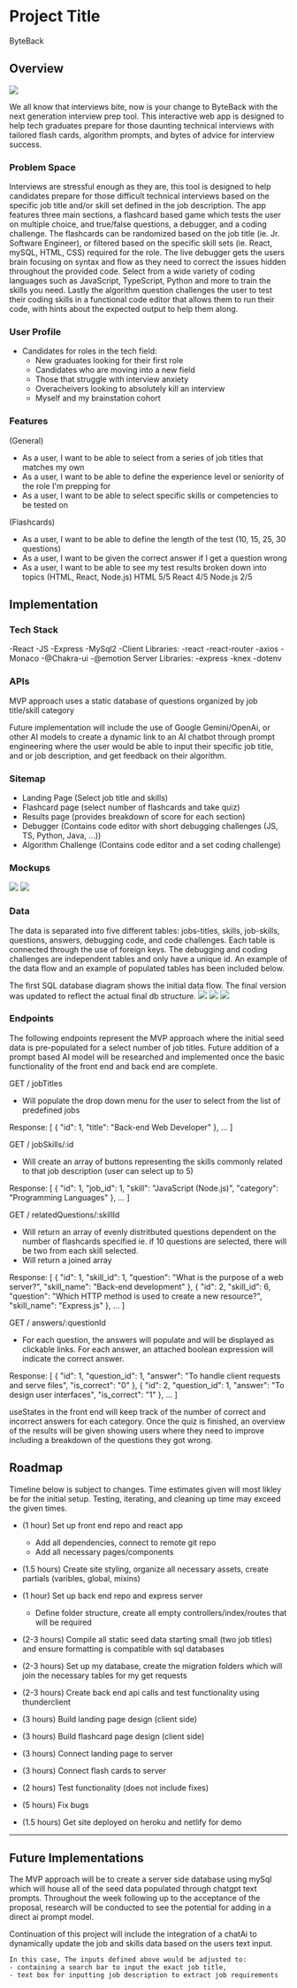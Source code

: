 
# Project Title
ByteBack

## Overview
![](./src/assets/ByteBack-logo.png)

We all know that interviews bite, now is your change to ByteBack with the next generation interview prep
tool. This interactive web app is designed to help tech graduates prepare for those daunting technical interviews with tailored flash cards, algorithm prompts, and bytes of advice for interview success. 

### Problem Space

Interviews are stressful enough as they are, this tool is designed to help candidates prepare for those 
difficult technical interviews based on the specific job title and/or skill set defined in the job description. The app features three main sections, a flashcard based game which tests the user on multiple choice, and true/false questions, a debugger, and a coding challenge. The flashcards can be randomized based on the job title (ie. Jr. Software Engineer), or filtered based on the specific skill sets (ie. React, mySQL, HTML, CSS) required for the role. The live debugger gets the users brain focusing on syntax and flow as they need to correct the issues hidden throughout the provided code. Select from a wide variety of coding languages such as JavaScript, TypeScript, Python and more to train the skills you need. Lastly the algorithm question challenges the user to test their coding skills in a functional code editor that allows them to run their code, with hints about the expected output to help them along. 

### User Profile

- Candidates for roles in the tech field:
    - New graduates looking for their first role
    - Candidates who are moving into a new field
    - Those that struggle with interview anxiety
    - Overacheivers looking to absolutely kill an interview
    - Myself and my brainstation cohort 

### Features

(General)
- As a user, I want to be able to select from a series of job titles that matches my own
- As a user, I want to be able to define the experience level or seniority of the role I'm prepping for
- As a user, I want to be able to select specific skills or competencies to be tested on

(Flashcards)
- As a user, I want to be able to define the length of the test (10, 15, 25, 30 questions)
- As a user, I want to be given the correct answer if I get a question wrong
- As a user, I want to be able to see my test results broken down into topics (HTML, React, Node.js)
    HTML 5/5    React 4/5   Node.js 2/5


## Implementation

### Tech Stack

-React
-JS
-Express
-MySql2
-Client Libraries:
    -react
    -react-router
    -axios
    -Monaco
    -@Chakra-ui
    -@emotion
Server Libraries:
    -express
    -knex
    -dotenv


### APIs

MVP approach uses a static database of questions organized by job title/skill category

Future implementation will include the use of Google Gemini/OpenAi, or other AI models to create a dynamic link to an AI chatbot through prompt engineering
where the user would be able to input their specific job title, and or job description, and get feedback on their algorithm. 


### Sitemap

- Landing Page (Select job title and skills)
- Flashcard page (select number of flashcards and take quiz)
- Results page (provides breakdown of score for each section)
- Debugger (Contains code editor with short debugging challenges (JS, TS, Python, Java, ...))
- Algorithm Challenge (Contains code editor and a set coding challenge)


### Mockups

![](./src/assets/byteback-landing-page.png)
![](./src/assets/byteback-flash-cards.png)

### Data

The data is separated into five different tables: jobs-titles, skills, job-skills, questions, answers, debugging code, and code challenges. Each table is connected through the use of foreign keys. The debugging and coding challenges are independent tables and only have a unique id. An example of the data flow and an example of populated tables has been included below.  

The first SQL database diagram shows the initial data flow. The final version was updated to reflect the actual final db structure. 
![](./src/assets/SQL-database-diagram.png)
![](./src/assest/SQL-database-diagram-final.png)
![](./src/assets/dataflow-example.jpg)


### Endpoints

The following endpoints represent the MVP approach where the initial seed data is pre-populated for a select number of job titles. Future addition of a prompt based AI model will be researched and implemented once the basic functionality of the front end and back end are complete. 

GET / jobTitles
- Will populate the drop down menu for the user to select from the list of predefined jobs

Response:
[
    {
        "id": 1,
        "title": "Back-end Web Developer"
    },
    ...
]

GET / jobSkills/:id
- Will create an array of buttons representing the skills commonly related to that job description (user can select up to 5)

Response:
[
    {
        "id": 1,
        "job_id": 1,
        "skill": "JavaScript (Node.js)",
        "category": "Programming Languages"
    },
    ...
]

GET / relatedQuestions/:skillId
- Will return an array of evenly distritbuted questions dependent on the number of flashcards specified
 ie. if 10 questions are selected, there will be two from each skill selected.
- Will return a joined array 

 Response:
[
    {
        "id": 1,
        "skill_id": 1,
        "question": "What is the purpose of a web server?",
        "skill_name": "Back-end development"
    },
        {
        "id": 2,
        "skill_id": 6,
        "question": "Which HTTP method is used to create a new resource?",
        "skill_name": "Express.js"
    },
    ...
]

GET / answers/:questionId
- For each question, the answers will populate and will be displayed as clickable links. For each answer, an attached boolean expression will indicate the correct answer.

 Response:
[
    {
        "id": 1,
        "question_id": 1,
        "answer": "To handle client requests and serve files",
        "is_correct": "0"
    },
        {
        "id": 2,
        "question_id": 1,
        "answer": "To design user interfaces",
        "is_correct": "1"
    },
    ...
]

useStates in the front end will keep track of the number of correct and incorrect answers for each 
category. Once the quiz is finished, an overview of the results will be given showing users where they need to improve including a breakdown of the questions they got wrong. 

## Roadmap

Timeline below is subject to changes. Time estimates given will most likley be for the initial setup. 
Testing, iterating, and cleaning up time may exceed the given times. 

- (1 hour) Set up front end repo and react app
    - Add all dependencies, connect to remote git repo
    - Add all necessary pages/components

- (1.5 hours) Create site styling, organize all necessary assets, create partials (varibles, global, mixins)

- (1 hour) Set up back end repo and express server
    - Define folder structure, create all empty controllers/index/routes that will be required

- (2-3 hours) Compile all static seed data starting small (two job titles) and ensure formatting is compatible with 
sql databases

- (2-3 hours) Set up my database, create the migration folders which will join the necessary tables for my get requests

- (2-3 hours) Create back end api calls and test functionality using thunderclient

- (3 hours) Build landing page design (client side)

- (3 hours) Build flashcard page design (client side)

- (3 hours) Connect landing page to server

- (3 hours) Connect flash cards to server

- (2 hours) Test functionality (does not include fixes)

- (5 hours) Fix bugs

- (1.5 hours) Get site deployed on heroku and netlify for demo

---

## Future Implementations

The MVP approach will be to create a server side database using mySql which will house all of the seed data populated through chatgpt text prompts. Throughout the week following up to the acceptance of the proposal, research will be conducted to see the potential for adding in a 
direct ai prompt model. 

Continuation of this project will include the integration of a chatAi to dynamically update the job and skills data based on the users text input. 

    In this case, The inputs defined above would be adjusted to:
    - containing a search bar to input the exact job title,
    - text box for inputting job description to extract job requirements


